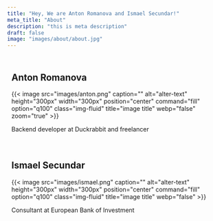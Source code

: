 ```yaml
---
title: "Hey, We are Anton Romanova and Ismael Secundar!"
meta_title: "About"
description: "this is meta description"
draft: false
image: "images/about/about.jpg"
---
```


<style>
  .column-container {
    display: flex;
    flex-wrap: wrap;
  }
  .column {
    flex: 1;
    padding: 10px;
  }
  .column img {
    width: 300px; /* Set a fixed width */
    height: 300px; /* Set a fixed height */
    object-fit: cover; /* Ensure the image covers the specified dimensions */
  }
</style>

<div class="column-container">
  <div class="column">
    <h2>Anton Romanova</h2>
    {{< image src="images/anton.png" caption="" alt="alter-text" height="300px" width="300px" position="center" command="fill" option="q100" class="img-fluid" title="image title"  webp="false" zoom="true" >}}
    <p>Backend developer at Duckrabbit and freelancer</p>
  </div>
  <div class="column">
    <h2>Ismael Secundar</h2>
    {{< image src="images/ismael.png" caption="" alt="alter-text" height="300px" width="300px" position="center" command="fill" option="q100" class="img-fluid" title="image title"  webp="false" >}}
    <p>Consultant at European Bank of Investment</p>
  </div>
</div>
